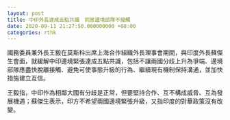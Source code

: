 ```yaml
---
layout: post
title: 中印外長達成五點共識　同意邊境部隊不接觸
date: 2020-09-11 21:27:50.000000000 +08:00
categories: rthk
---
```


國務委員兼外長王毅在莫斯科出席上海合作組織外長理事會期間，與印度外長蘇傑生會面，就緩解中印邊境緊張達成五點共識，包括不讓兩國分歧上升為爭端、邊境部隊應盡快脫離接觸、避免可使事態升級的行為、繼續現有機制保持溝通，並加快措施建立互信。

王毅指，中印作為相鄰大國有分歧是正常，但要堅持合作、互不構成威脅、互為發展機遇；蘇傑生表示，印方不希望兩國邊境緊張升級，又指印度的對華政策沒有改變。
